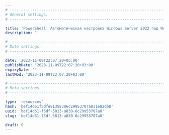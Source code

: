 ```yaml
---
# -------------------------------------------------------------------------------------------------------------------- #
# General settings.
# -------------------------------------------------------------------------------------------------------------------- #

title: 'PowerShell: Автоматическая настройка Windows Server 2022 под Workstation'
description: ''

# -------------------------------------------------------------------------------------------------------------------- #
# Date settings.
# -------------------------------------------------------------------------------------------------------------------- #

date: '2023-11-09T22:07:20+03:00'
publishDate: '2023-11-09T22:07:20+03:00'
expiryDate: ''
lastMod: '2023-11-09T22:07:20+03:00'

# -------------------------------------------------------------------------------------------------------------------- #
# Meta settings.
# -------------------------------------------------------------------------------------------------------------------- #

type: 'resources'
hash: 'bef14d61f5dfe81358306c29953707a831e82db8'
uuid: 'bef14d61-f5df-5813-a830-6c29953707a8'
slug: 'bef14d61-f5df-5813-a830-6c29953707a8'

draft: 0
---
```




<!--more-->
